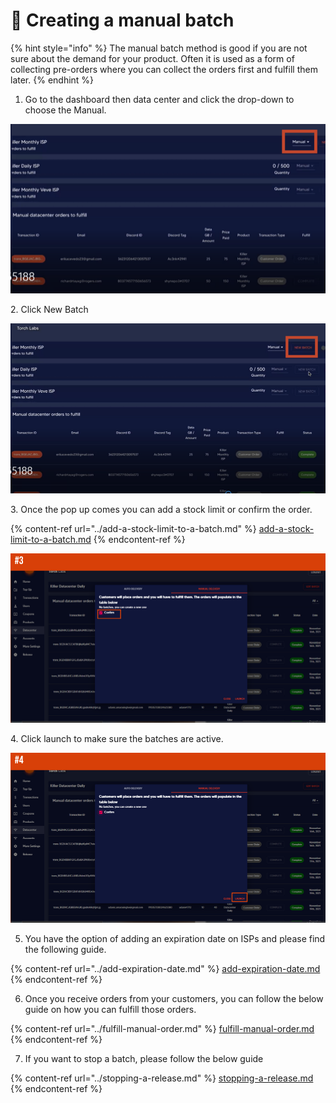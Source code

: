 # 🔧 Creating a manual batch

{% hint style="info" %}
The manual batch method is good if you are not sure about the demand for your product. Often it is used as a form of collecting pre-orders where you can collect the orders first and fulfill them later.
{% endhint %}

1. Go to the dashboard then data center and click the drop-down to choose the Manual.

![](<../../.gitbook/assets/1 (71) (3).png>)

2\. Click New Batch&#x20;

![](<../../.gitbook/assets/1 (72) (4).png>)

3\. Once the pop up comes you can add a stock limit or confirm the order.&#x20;

{% content-ref url="../add-a-stock-limit-to-a-batch.md" %}
[add-a-stock-limit-to-a-batch.md](../add-a-stock-limit-to-a-batch.md)
{% endcontent-ref %}

![](<../../.gitbook/assets/1 (62).png>)

4\. Click launch to make sure the batches are active.&#x20;

![](<../../.gitbook/assets/1 (63) (6).png>)

5. You have the option of adding an expiration date on ISPs and please find the following guide.

{% content-ref url="../add-expiration-date.md" %}
[add-expiration-date.md](../add-expiration-date.md)
{% endcontent-ref %}

6. Once you receive orders from your customers, you can follow the below guide on how you can fulfill those orders.

{% content-ref url="../fulfill-manual-order.md" %}
[fulfill-manual-order.md](../fulfill-manual-order.md)
{% endcontent-ref %}

7. If you want to stop a batch, please follow the below guide

{% content-ref url="../stopping-a-release.md" %}
[stopping-a-release.md](../stopping-a-release.md)
{% endcontent-ref %}
